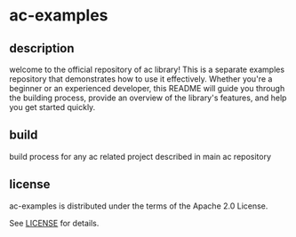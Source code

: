 # ac-examples

## description

welcome to the official repository of ac library! This is a separate examples repository that demonstrates how to use it
effectively. Whether you're a beginner or an experienced developer, this README will guide you through the building
process, provide an overview of the library's features, and help you get started quickly.

## build

build process for any ac related project described in main ac repository

## license

ac-examples is distributed under the terms of the Apache 2.0 License.

See [LICENSE](LICENSE) for details.
